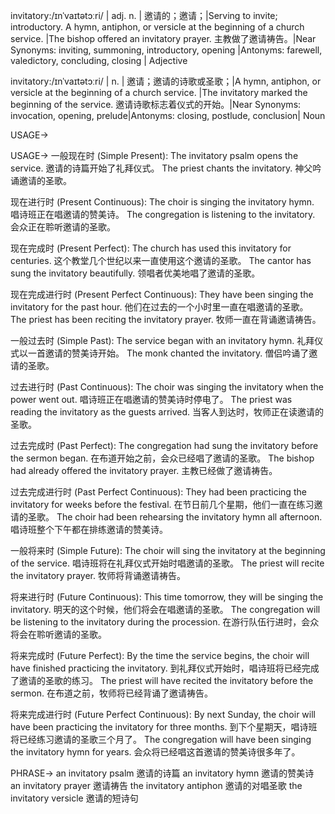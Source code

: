 invitatory:/ɪnˈvaɪtətɔːri/ | adj. n. | 邀请的；邀请；|Serving to invite; introductory.  A hymn, antiphon, or versicle at the beginning of a church service. |The bishop offered an invitatory prayer. 主教做了邀请祷告。|Near Synonyms: inviting, summoning, introductory, opening |Antonyms: farewell, valedictory, concluding, closing | Adjective

invitatory:/ɪnˈvaɪtətɔːri/ | n. | 邀请；邀请的诗歌或圣歌；|A hymn, antiphon, or versicle at the beginning of a church service. |The invitatory marked the beginning of the service.  邀请诗歌标志着仪式的开始。|Near Synonyms:  invocation, opening, prelude|Antonyms:  closing, postlude, conclusion| Noun


USAGE->

USAGE->
一般现在时 (Simple Present):
The invitatory psalm opens the service.  邀请的诗篇开始了礼拜仪式。
The priest chants the invitatory.  神父吟诵邀请的圣歌。


现在进行时 (Present Continuous):
The choir is singing the invitatory hymn.  唱诗班正在唱邀请的赞美诗。
The congregation is listening to the invitatory.  会众正在聆听邀请的圣歌。


现在完成时 (Present Perfect):
The church has used this invitatory for centuries.  这个教堂几个世纪以来一直使用这个邀请的圣歌。
The cantor has sung the invitatory beautifully.  领唱者优美地唱了邀请的圣歌。


现在完成进行时 (Present Perfect Continuous):
They have been singing the invitatory for the past hour.  他们在过去的一个小时里一直在唱邀请的圣歌。
The priest has been reciting the invitatory prayer.  牧师一直在背诵邀请祷告。


一般过去时 (Simple Past):
The service began with an invitatory hymn.  礼拜仪式以一首邀请的赞美诗开始。
The monk chanted the invitatory.  僧侣吟诵了邀请的圣歌。


过去进行时 (Past Continuous):
The choir was singing the invitatory when the power went out.  唱诗班正在唱邀请的赞美诗时停电了。
The priest was reading the invitatory as the guests arrived.  当客人到达时，牧师正在读邀请的圣歌。


过去完成时 (Past Perfect):
The congregation had sung the invitatory before the sermon began.  在布道开始之前，会众已经唱了邀请的圣歌。
The bishop had already offered the invitatory prayer.  主教已经做了邀请祷告。


过去完成进行时 (Past Perfect Continuous):
They had been practicing the invitatory for weeks before the festival.  在节日前几个星期，他们一直在练习邀请的圣歌。
The choir had been rehearsing the invitatory hymn all afternoon.  唱诗班整个下午都在排练邀请的赞美诗。


一般将来时 (Simple Future):
The choir will sing the invitatory at the beginning of the service.  唱诗班将在礼拜仪式开始时唱邀请的圣歌。
The priest will recite the invitatory prayer.  牧师将背诵邀请祷告。


将来进行时 (Future Continuous):
This time tomorrow, they will be singing the invitatory.  明天的这个时候，他们将会在唱邀请的圣歌。
The congregation will be listening to the invitatory during the procession.  在游行队伍行进时，会众将会在聆听邀请的圣歌。


将来完成时 (Future Perfect):
By the time the service begins, the choir will have finished practicing the invitatory.  到礼拜仪式开始时，唱诗班将已经完成了邀请的圣歌的练习。
The priest will have recited the invitatory before the sermon.  在布道之前，牧师将已经背诵了邀请祷告。


将来完成进行时 (Future Perfect Continuous):
By next Sunday, the choir will have been practicing the invitatory for three months.  到下个星期天，唱诗班将已经练习邀请的圣歌三个月了。
The congregation will have been singing the invitatory hymn for years.  会众将已经唱这首邀请的赞美诗很多年了。


PHRASE->
an invitatory psalm  邀请的诗篇
an invitatory hymn  邀请的赞美诗
an invitatory prayer  邀请祷告
the invitatory antiphon  邀请的对唱圣歌
the invitatory versicle  邀请的短诗句
